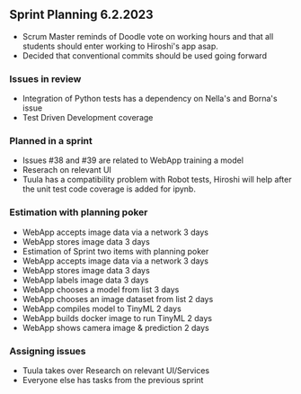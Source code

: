## Sprint Planning 6.2.2023

- Scrum Master reminds of Doodle vote on working hours and that all students should enter working to Hiroshi's app asap.
- Decided that conventional commits should be used going forward

### Issues in review
- Integration of Python tests has a dependency on Nella's and Borna's issue
- Test Driven Development coverage

### Planned in a sprint
- Issues #38 and #39 are related to WebApp training a model
- Reserach on relevant UI
- Tuula has a compatibility problem with Robot tests, Hiroshi will help after the unit test code coverage is added for ipynb.

### Estimation with planning poker
- WebApp accepts image data via a network 3 days
- WebApp stores image data 3 days
- Estimation of Sprint two items with planning poker
- WebApp accepts image data via a network 3 days
- WebApp stores image data 3 days
- WebApp labels image data 3 days
- WebApp chooses a model from list 3 days
- WebApp chooses an image dataset from list 2 days
- WebApp compiles model to TinyML 2 days
- WebApp builds docker image to run TinyML 2 days
- WebApp shows camera image & prediction 2 days

### Assigning issues
- Tuula takes over Research on relevant UI/Services
- Everyone else has tasks from the previous sprint
